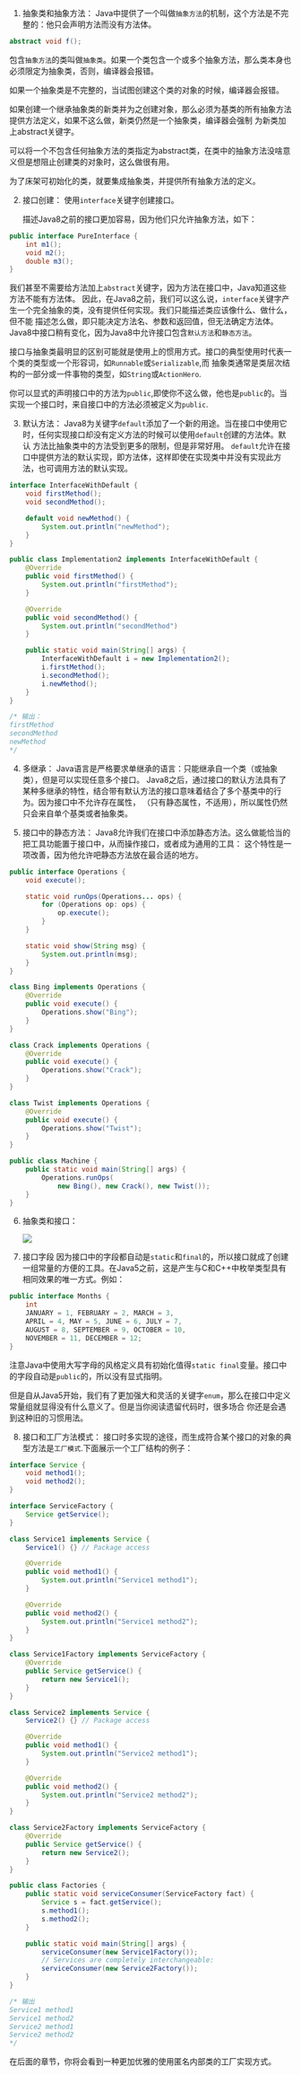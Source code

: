 1. 抽象类和抽象方法：
    Java中提供了一个叫做`抽象方法`的机制，这个方法是不完整的：他只会声明方法而没有方法体。
```java
abstract void f();
```
   包含`抽象方法`的类叫做`抽象类`。如果一个类包含一个或多个抽象方法，那么类本身也必须限定为抽象类，否则，编译器会报错。
   
   如果一个抽象类是不完整的，当试图创建这个类的对象的时候，编译器会报错。
   
   如果创建一个继承抽象类的新类并为之创建对象，那么必须为基类的所有抽象方法提供方法定义，如果不这么做，新类仍然是一个抽象类，编译器会强制
   为新类加上abstract关键字。
   
   可以将一个不包含任何抽象方法的类指定为abstract类，在类中的抽象方法没啥意义但是想阻止创建类的对象时，这么做很有用。
   
   为了床架可初始化的类，就要集成抽象类，并提供所有抽象方法的定义。
   
2. 接口创建：
    使用`interface`关键字创建接口。
    
    描述Java8之前的接口更加容易，因为他们只允许抽象方法，如下：
```java
public interface PureInterface {
    int m1(); 
    void m2();
    double m3();
}
```
   我们甚至不需要给方法加上`abstract`关键字，因为方法在接口中，Java知道这些方法不能有方法体。
   因此，在Java8之前，我们可以这么说，`interface`关键字产生一个完全抽象的类，没有提供任何实现。我们只能描述类应该像什么、做什么，但不能
   描述怎么做，即只能决定方法名、参数和返回值，但无法确定方法体。
   Java8中接口稍有变化，因为Java8中允许接口包含`默认方法`和`静态方法`。
   
   接口与抽象类最明显的区别可能就是使用上的惯用方式。接口的典型使用时代表一个类的类型或一个形容词，如`Runnable`或`Serializable`,而
   抽象类通常是类层次结构的一部分或一件事物的类型，如`String`或`ActionHero`.
   
   你可以显式的声明接口中的方法为`public`,即使你不这么做，他也是`public`的。当实现一个接口时，来自接口中的方法必须被定义为`public`.
   
3. 默认方法：
    Java8为关键字`default`添加了一个新的用途。当在接口中使用它时，任何实现接口却没有定义方法的时候可以使用`default`创建的方法体。默认
    方法比抽象类中的方法受到更多的限制，但是非常好用。
    `default`允许在接口中提供方法的默认实现，即方法体，这样即使在实现类中并没有实现此方法，也可调用方法的默认实现。
```java
interface InterfaceWithDefault {
    void firstMethod();
    void secondMethod();

    default void newMethod() {
        System.out.println("newMethod");
    }
}
```

```java
public class Implementation2 implements InterfaceWithDefault {
    @Override
    public void firstMethod() {
        System.out.println("firstMethod");
    }

    @Override
    public void secondMethod() {
        System.out.println("secondMethod")
    }

    public static void main(String[] args) {
        InterfaceWithDefault i = new Implementation2();
        i.firstMethod();
        i.secondMethod();
        i.newMethod();
    }
}

/* 输出：
firstMethod
secondMethod
newMethod
*/
```

4. 多继承：
    Java语言是严格要求单继承的语言：只能继承自一个类（或抽象类），但是可以实现任意多个接口。
    Java8之后，通过接口的默认方法具有了某种多继承的特性，结合带有默认方法的接口意味着结合了多个基类中的行为。因为接口中不允许存在属性，
    （只有静态属性，不适用），所以属性仍然只会来自单个基类或者抽象类。
    
5. 接口中的静态方法：
    Java8允许我们在接口中添加静态方法。这么做能恰当的把工具功能置于接口中，从而操作接口，或者成为通用的工具：
    这个特性是一项改善，因为他允许吧静态方法放在最合适的地方。
```java
public interface Operations {
    void execute();

    static void runOps(Operations... ops) {
        for (Operations op: ops) {
            op.execute();
        }
    }

    static void show(String msg) {
        System.out.println(msg);
    }
}
```

```java
class Bing implements Operations {
    @Override
    public void execute() {
        Operations.show("Bing");
    }
}

class Crack implements Operations {
    @Override
    public void execute() {
        Operations.show("Crack");
    }
}

class Twist implements Operations {
    @Override
    public void execute() {
        Operations.show("Twist");
    }
}

public class Machine {
    public static void main(String[] args) {
        Operations.runOps(
            new Bing(), new Crack(), new Twist());
    }
}
```

6. 抽象类和接口：

    ![](https://yunqing-img.oss-cn-beijing.aliyuncs.com/hexo/article/202011/18-ic-01.png)
    
7. 接口字段
    因为接口中的字段都自动是`static`和`final`的，所以接口就成了创建一组常量的方便的工具。在Java5之前，这是产生与C和C++中枚举类型具有
    相同效果的唯一方式。例如：
```java
public interface Months {
    int 
    JANUARY = 1, FEBRUARY = 2, MARCH = 3,
    APRIL = 4, MAY = 5, JUNE = 6, JULY = 7,
    AUGUST = 8, SEPTEMBER = 9, OCTOBER = 10,
    NOVEMBER = 11, DECEMBER = 12;
}
```
   注意Java中使用大写字母的风格定义具有初始化值得`static final`变量。接口中的字段自动是`public`的，所以没有显式指明。
   
   但是自从Java5开始，我们有了更加强大和灵活的关键字`enum`，那么在接口中定义常量组就显得没有什么意义了。但是当你阅读遗留代码时，很多场合
   你还是会遇到这种旧的习惯用法。
   
8. 接口和工厂方法模式：
    接口时多实现的途径，而生成符合某个接口的对象的典型方法是`工厂模式`.下面展示一个工厂结构的例子：
```java
interface Service {
    void method1();
    void method2();
}

interface ServiceFactory {
    Service getService();
}

class Service1 implements Service {
    Service1() {} // Package access

    @Override
    public void method1() {
        System.out.println("Service1 method1");
    }

    @Override
    public void method2() {
        System.out.println("Service1 method2");
    }
}

class Service1Factory implements ServiceFactory {
    @Override
    public Service getService() {
        return new Service1();
    }
}

class Service2 implements Service {
    Service2() {} // Package access

    @Override
    public void method1() {
        System.out.println("Service2 method1");
    }

    @Override
    public void method2() {
        System.out.println("Service2 method2");
    }
}

class Service2Factory implements ServiceFactory {
    @Override
    public Service getService() {
        return new Service2();
    }
}

public class Factories {
    public static void serviceConsumer(ServiceFactory fact) {
        Service s = fact.getService();
        s.method1();
        s.method2();
    }

    public static void main(String[] args) {
        serviceConsumer(new Service1Factory());
        // Services are completely interchangeable:
        serviceConsumer(new Service2Factory());
    }
}

/* 输出
Service1 method1
Service1 method2
Service2 method1
Service2 method2
*/
```
   在后面的章节，你将会看到一种更加优雅的使用匿名内部类的工厂实现方式。
   

    